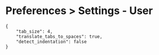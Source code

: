 # Preferences > Settings - User

    {
        "tab_size": 4,
        "translate_tabs_to_spaces": true,
        "detect_indentation": false
    }

